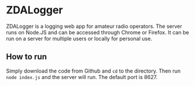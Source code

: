 ZDALogger
=========

ZDALogger is a logging web app for amateur radio operators. The server runs on Node.JS and can be accessed through Chrome or Firefox. It can be run on a server for multiple users or locally for personal use.

## How to run

Simply download the code from Github and `cd` to the directory. Then run `node index.js` and the server will run. The default port is 8627.